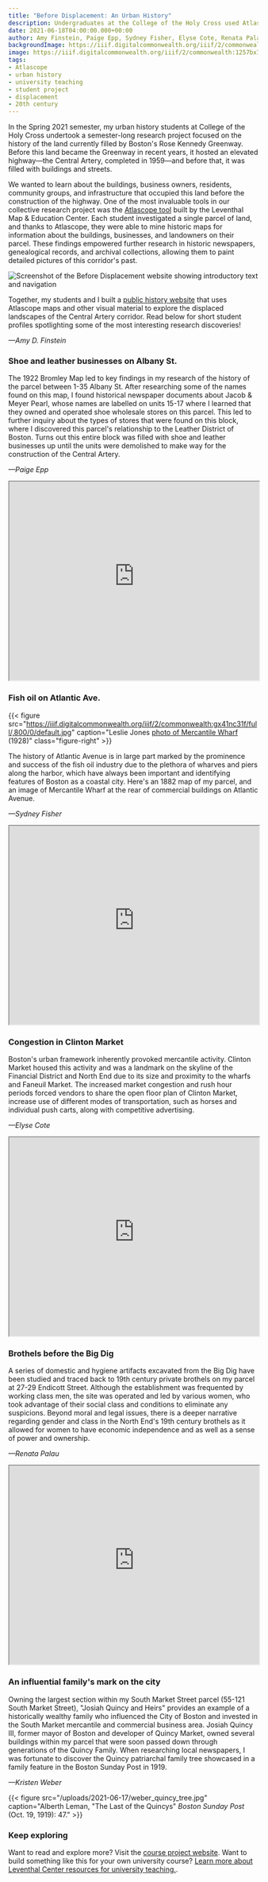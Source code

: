```yaml
---
title: "Before Displacement: An Urban History"
description: Undergraduates at the College of the Holy Cross used Atlascope to research the buildings and landscapes of Boston that were destroyed by the Central Artery
date: 2021-06-18T04:00:00.000+00:00
author: Amy Finstein, Paige Epp, Sydney Fisher, Elyse Cote, Renata Palau, and Kristen Weber
backgroundImage: https://iiif.digitalcommonwealth.org/iiif/2/commonwealth:1257bx70n/2724,503,4696,2135/,1200/0/default.jpg
image: https://iiif.digitalcommonwealth.org/iiif/2/commonwealth:1257bx70n/2724,503,4696,2135/,1200/0/default.jpg
tags:
- Atlascope
- urban history
- university teaching
- student project
- displacement
- 20th century
---
```


In the Spring 2021 semester, my urban history students at College of the
Holy Cross undertook a semester-long research project focused on the
history of the land currently filled by Boston's Rose Kennedy Greenway.
Before this land became the Greenway in recent years, it hosted an elevated highway—the
Central Artery, completed in 1959—and before that, it was filled with buildings and
streets.

We wanted to learn about the buildings, business owners,
residents, community groups, and infrastructure that occupied this land
before the construction of the highway. One of the most invaluable tools in our collective research project was the [Atlascope tool](https://atlascope.leventhalmap.org) built by the Leventhal Map & Education Center. Each student investigated a single parcel of
land, and thanks to Atlascope, they were able to mine historic maps for
information about the buildings, businesses, and landowners on their
parcel. These findings empowered further research in historic
newspapers, genealogical records, and archival collections, allowing
them to paint detailed pictures of this corridor's past.

![Screenshot of the Before Displacement website showing introductory text and navigation](/uploads/2021-06-17/before-displacement-screenshot.png)

Together, my students and I built a [public history website](https://sites.google.com/holycross.edu/mmc) that uses Atlascope maps and other visual material to explore the displaced landscapes of the Central Artery corridor. Read below for
short student profiles spotlighting some of the most interesting research discoveries!

*—Amy D. Finstein*

### Shoe and leather businesses on Albany St.

The 1922 Bromley Map led to key findings in my research of the history
of the parcel between 1-35 Albany St. After researching some of the
names found on this map, I found historical newspaper documents about
Jacob & Meyer Pearl, whose names are labelled on units 15-17 where I
learned that they owned and operated shoe wholesale stores on this
parcel. This led to further inquiry about the types of stores that
were found on this block, where I discovered this parcel's
relationship to the Leather District of Boston. Turns out this entire
block was filled with shoe and leather businesses up until the units
were demolished to make way for the construction of the Central
Artery.

*—Paige Epp*

<iframe width="100%" height="400" src="https://atlascope.leventhalmap.org/#view:embed$base:000$overlay:39999059011526$zoom:19.32$center:-7910318.662288891,5213631.324780119$mode:glass$pos:289"></iframe>



### Fish oil on Atlantic Ave.

{{< figure src="https://iiif.digitalcommonwealth.org/iiif/2/commonwealth:gx41nc31f/full/,800/0/default.jpg" caption="Leslie Jones [photo of Mercantile Wharf](https://ark.digitalcommonwealth.org/ark:/50959/gx41nc305) (1928)"  class="figure-right" >}}

The history of Atlantic Avenue is in large part marked by the
prominence and success of the fish oil industry due to the plethora of
wharves and piers along the harbor, which have always been important
and identifying features of Boston as a coastal city. Here's an 1882
map of my parcel, and an image of Mercantile Wharf at the rear of
commercial buildings on Atlantic Avenue.

*—Sydney Fisher*

<iframe width="100%" height="400" src="https://atlascope.leventhalmap.org/#view:embed$base:000$overlay:39999085945739$zoom:19.75$center:-7909615.243442572,5214169.603584346$mode:glass$pos:289"></iframe>


### Congestion in Clinton Market

Boston's urban framework inherently provoked mercantile activity.
Clinton Market housed this activity and was a landmark on the skyline
of the Financial District and North End due to its size and proximity
to the wharfs and Faneuil Market. The increased market congestion and
rush hour periods forced vendors to share the open floor plan of
Clinton Market, increase use of different modes of transportation,
such as horses and individual push carts, along with competitive
advertising.

*—Elyse Cote*

<iframe width="100%" height="400" src="https://atlascope.leventhalmap.org/#view:embed$base:000$overlay:39999059011690$zoom:18.26$center:-7909440.828439227,5215145.796240358$mode:glass$pos:342"></iframe>


### Brothels before the Big Dig

A series of domestic and hygiene artifacts excavated from the Big Dig
have been studied and traced back to 19th century private brothels on
my parcel at 27-29 Endicott Street. Although the establishment was
frequented by working class men, the site was operated and led by
various women, who took advantage of their social class and conditions
to eliminate any suspicions. Beyond moral and legal issues, there is a
deeper narrative regarding gender and class in the North End's 19th
century brothels as it allowed for women to have economic independence
and as well as a sense of power and ownership.

*—Renata Palau*

<iframe width="100%" height="400" src="https://atlascope.leventhalmap.org/#view:embed$base:000$overlay:39999085945739$zoom:18.64$center:-7910018.230601404,5215448.182299385$mode:glass$pos:342"></iframe>

### An influential family's mark on the city

Owning the largest section within my South Market Street parcel
(55-121 South Market Street), "Josiah Quincy and Heirs" provides an
example of a historically wealthy family who influenced the City of
Boston and invested in the South Market mercantile and commercial
business area. Josiah Quincy III, former mayor of Boston and developer
of Quincy Market, owned several buildings within my parcel that were
soon passed down through generations of the Quincy Family. When
researching local newspapers, I was fortunate to discover the Quincy
patriarchal family tree showcased in a family feature in the Boston
Sunday Post in 1919.

*—Kristen Weber*

{{< figure src="/uploads/2021-06-17/weber_quincy_tree.jpg" caption="Alberth Leman, \"The Last of the Quincys\" *Boston Sunday Post* (Oct. 19, 1919): 47." >}}

### Keep exploring

Want to read and explore more? Visit the [course project website](https://sites.google.com/holycross.edu/mmc). Want to build something like this for your own university course? [Learn more about Leventhal Center resources for university teaching.](http://localhost:1313/education/university/).
